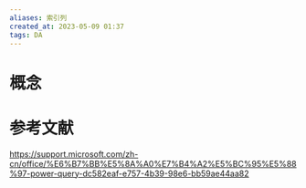 ```yaml
---
aliases: 索引列
created_at: 2023-05-09 01:37
tags: DA
---
```


# 概念


# 参考文献

https://support.microsoft.com/zh-cn/office/%E6%B7%BB%E5%8A%A0%E7%B4%A2%E5%BC%95%E5%88%97-power-query-dc582eaf-e757-4b39-98e6-bb59ae44aa82